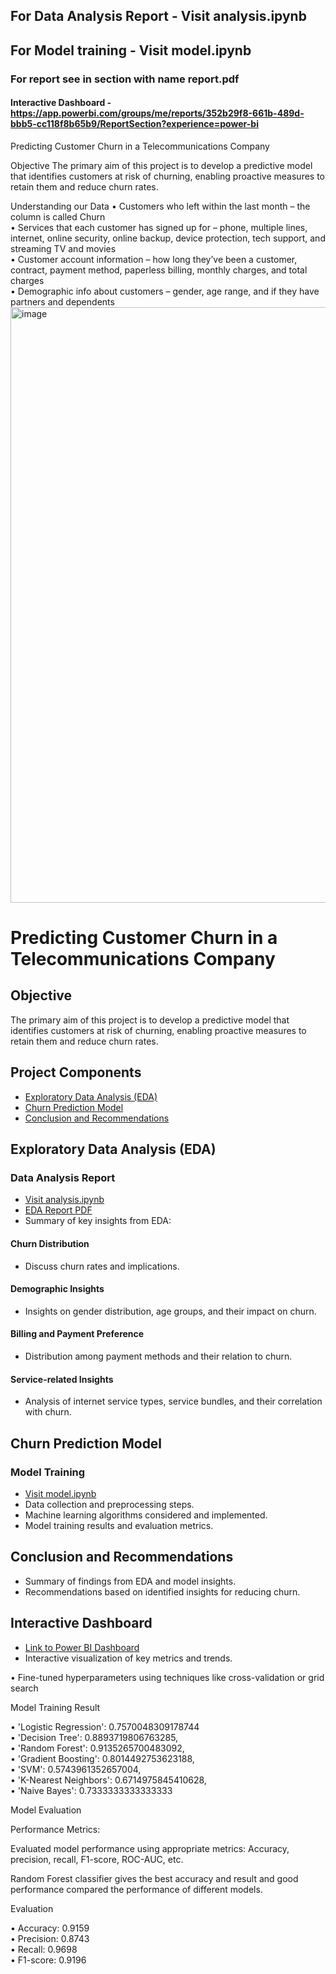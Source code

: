 ## For Data Analysis Report - Visit analysis.ipynb
## For Model training - Visit model.ipynb
### For report see in section with name report.pdf
#### Interactive Dashboard - https://app.powerbi.com/groups/me/reports/352b29f8-661b-489d-bbb5-cc118f8b65b9/ReportSection?experience=power-bi
Predicting Customer Churn in a Telecommunications Company

Objective
The primary aim of this project is to develop a predictive model that identifies customers at risk of churning, enabling proactive measures to retain them and reduce churn rates.

Understanding our Data
•	Customers who left within the last month – the column is called Churn<br>
•	Services that each customer has signed up for – phone, multiple lines, internet, online security, online backup, device protection, tech support, and streaming TV and movies<br>
•	Customer account information – how long they’ve been a customer, contract, payment method, paperless billing, monthly charges, and total charges<br>
•	Demographic info about customers – gender, age range, and if they have partners and dependents<br>
<img width="953" alt="image" src="https://github.com/Rayansh0071505/Predicting-Customer-Churn-in-a-Telecommunications-Company/assets/98272246/72b5e6ac-90b1-4caf-8b1c-e4ed320f75f0">





# Predicting Customer Churn in a Telecommunications Company

## Objective
The primary aim of this project is to develop a predictive model that identifies customers at risk of churning, enabling proactive measures to retain them and reduce churn rates.

## Project Components
- [Exploratory Data Analysis (EDA)](#exploratory-data-analysis-eda)
- [Churn Prediction Model](#churn-prediction-model)
- [Conclusion and Recommendations](#conclusion-and-recommendations)

## Exploratory Data Analysis (EDA)
### Data Analysis Report
- [Visit analysis.ipynb](https://github.com/Rayansh0071505/Predicting-Customer-Churn-in-a-Telecommunications-Company/blob/master/analysis.ipynb)
- [EDA Report PDF](https://github.com/Rayansh0071505/Predicting-Customer-Churn-in-a-Telecommunications-Company/blob/master/Report%20-%20Predicting%20Customer%20Churn%20in%20a%20Telecommunications%20Company.pdf)
- Summary of key insights from EDA:

#### Churn Distribution
- Discuss churn rates and implications.
  
#### Demographic Insights
- Insights on gender distribution, age groups, and their impact on churn.

#### Billing and Payment Preference
- Distribution among payment methods and their relation to churn.

#### Service-related Insights
- Analysis of internet service types, service bundles, and their correlation with churn.

## Churn Prediction Model
### Model Training
- [Visit model.ipynb](https://github.com/Rayansh0071505/Predicting-Customer-Churn-in-a-Telecommunications-Company/blob/master/model.ipynb)
- Data collection and preprocessing steps.
- Machine learning algorithms considered and implemented.
- Model training results and evaluation metrics.

## Conclusion and Recommendations
- Summary of findings from EDA and model insights.
- Recommendations based on identified insights for reducing churn.

## Interactive Dashboard
- [Link to Power BI Dashboard](https://app.powerbi.com/groups/me/reports/352b29f8-661b-489d-bbb5-cc118f8b65b9/ReportSection?experience=power-bi)
- Interactive visualization of key metrics and trends.



•	Fine-tuned hyperparameters using techniques like cross-validation or grid search

Model Training Result

•	'Logistic Regression': 0.7570048309178744<br>
•	'Decision Tree': 0.8893719806763285,<br>
•	'Random Forest': 0.9135265700483092,<br>
•	'Gradient Boosting': 0.8014492753623188,<br>
•	'SVM': 0.5743961352657004,<br>
•	'K-Nearest Neighbors': 0.6714975845410628,<br>
•	'Naive Bayes': 0.7333333333333333<br>




Model Evaluation

Performance Metrics:

Evaluated model performance using appropriate metrics: Accuracy, precision, recall, F1-score, ROC-AUC, etc.

Random Forest classifier gives the best accuracy and result and good performance compared the performance of different models.

 



Evaluation

•	Accuracy: 0.9159<br>
•	Precision: 0.8743<br>
•	Recall: 0.9698<br>
•	F1-score: 0.9196<br>





